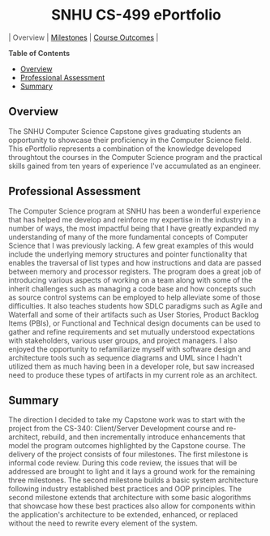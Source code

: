 <style>
	section#downloads {
		display: none;
	}

	.inner {
		width:  50%;
	}

	.inner > header, h1 {
		text-align: center;
	}

	p.embed-wrapper {
		text-align: center;
	}

	ol > li > ol {
		margin-left: 20px;
	}

	p {
		color: #484848;
	}

	blockquote {
		font-size: 1rem;
		border-color: #dadada;
	}

	h1 + table {
		margin-top:  1rem;
		margin-bottom: 1rem;
	}

	h1 + table td {
		border: none;
		text-align: center;
		width: 33%;
	}

	p > em; p > img {
		text-align: center;
		display: block;
		margin: auto;
	}
</style>


# SNHU CS-499 ePortfolio

| Overview | [Milestones](/CS-499/Milestones) | [Course Outcomes](/CS-499/Course-Outcomes) |

**Table of Contents**

- [Overview](#overview)
- [Professional Assessment](#professional-assessment)
- [Summary](#summary)

## Overview

The SNHU Computer Science Capstone gives graduating students an opportunity to showcase their proficiency in the Computer Science field. This ePortfolio represents a combination of the knowledge developed throughtout the courses in the Computer Science program and the practical skills gained from ten years of experience I've accumulated as an engineer.

## Professional Assessment

The Computer Science program at SNHU has been a wonderful experience that has helped me develop and reinforce my expertise in the industry in a number of ways, the most impactful being that I have greatly expanded my understanding of many of the more fundamental concepts of Computer Science that I was previously lacking. A few great examples of this would include the underlying memory structures and pointer functionality that enables the traversal of list types and how instructions and data are passed between memory and processor registers. The program does a great job of introducing various aspects of working on a team along with some of the inherit challenges such as managing a code base and how concepts such as source control systems can be employed to help alleviate some of those difficulties. It also teaches students how SDLC paradigms such as Agile and Waterfall and some of their artifacts such as User Stories, Product Backlog Items (PBIs), or Functional and Technical design documents can be used to gather and refine requirements and set mutually understood expectations with stakeholders, various user groups, and project managers. I also enjoyed the opportunity to refamiliarize myself with software design and architecture tools such as sequence diagrams and UML since I hadn't utilized them as much having been in a developer role, but saw increased need to produce these types of artifacts in my current role as an architect.

## Summary

The direction I decided to take my Capstone work was to start with the project from the CS-340: Client/Server Development course and re-architect, rebuild, and then incrementally introduce enhancements that model the program outcomes highlighted by the Capstone course. The delivery of the project consists of four milestones. The first milestone is informal code review. During this code review, the issues that will be addressed are brought to light and it lays a ground work for the remaining three milestones. The second milestone builds a basic system architecture following industry established best practices and OOP principles. The second milestone extends that architecture with some basic alogorithms that showcase how these best practices also allow for components within the application's architecture to be extended, enhanced, or replaced without the need to rewrite every element of the system.